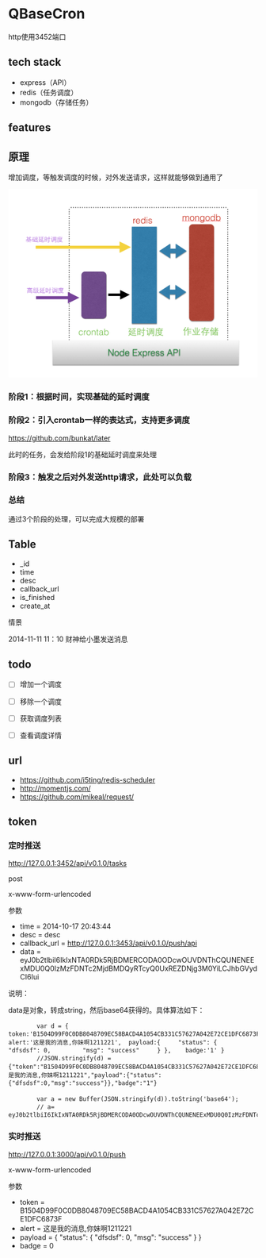 QBaseCron
=========


http使用3452端口


## tech stack

- express（API）
- redis（任务调度）
- mongodb（存储任务）

## features




## 原理

增加调度，等触发调度的时候，对外发送请求，这样就能够做到通用了


![](doc/shiyi.png)


### 阶段1：根据时间，实现基础的延时调度


### 阶段2：引入crontab一样的表达式，支持更多调度

https://github.com/bunkat/later

此时的任务，会发给阶段1的基础延时调度来处理

### 阶段3：触发之后对外发送http请求，此处可以负载

### 总结

通过3个阶段的处理，可以完成大规模的部署


## Table

- _id
- time
- desc
- callback_url
- is_finished
- create_at

情景

2014-11-11 11：10 财神给小墨发送消息

## todo

- [ ] 增加一个调度
- [ ] 移除一个调度
- [ ] 获取调度列表
- [ ] 查看调度详情



## url

- https://github.com/i5ting/redis-scheduler
- http://momentjs.com/
- https://github.com/mikeal/request/
## token



### 定时推送		
http://127.0.0.1:3452/api/v0.1.0/tasks

post

x-www-form-urlencoded

参数

- time = 2014-10-17 20:43:44
- desc = desc
- callback_url = http://127.0.0.1:3453/api/v0.1.0/push/api
- data = eyJ0b2tlbiI6IkIxNTA0RDk5RjBDMERCODA0ODcwOUVDNThCQUNENEExMDU0Q0IzMzFDNTc2MjdBMDQyRTcyQ0UxREZDNjg3M0YiLCJhbGVydCI6Iui

说明：

data是对象，转成string，然后base64获得的。具体算法如下：

```
		var d = { 	token:'B1504D99F0C0DB8048709EC58BACD4A1054CB331C57627A042E72CE1DFC6873F', 	alert:'这是我的消息,你妹啊1211221', 	payload:{     "status": {         "dfsdsf": 0,         "msg": "success"     } }, 	badge:'1' }
		//JSON.stringify(d) = {"token":"B1504D99F0C0DB8048709EC58BACD4A1054CB331C57627A042E72CE1DFC6873F","alert":"这是我的消息,你妹啊1211221","payload":{"status":{"dfsdsf":0,"msg":"success"}},"badge":"1"}

		var a = new Buffer(JSON.stringify(d)).toString('base64');
		// a= eyJ0b2tlbiI6IkIxNTA0RDk5RjBDMERCODA0ODcwOUVDNThCQUNENEExMDU0Q0IzMzFDNTc2MjdBMDQyRTcyQ0UxREZDNjg3M0YiLCJhbGVydCI6Iui/meaYr+aIkeeahOa2iOaBryzkvaDlprnllYoxMjExMjIxIiwicGF5bG9hZCI6eyJzdGF0dXMiOnsiZGZzZHNmIjowLCJtc2ciOiJzdWNjZXNzIn19LCJiYWRnZSI6IjEifQ==
```

### 实时推送


http://127.0.0.1:3000/api/v0.1.0/push

x-www-form-urlencoded

参数

- token = B1504D99F0C0DB8048709EC58BACD4A1054CB331C57627A042E72CE1DFC6873F
- alert = 这是我的消息,你妹啊1211221
- payload = {     "status": {         "dfsdsf": 0,         "msg": "success"     } }
- badge = 0



